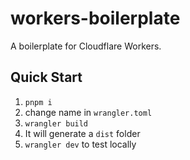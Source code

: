 # workers-boilerplate

A boilerplate for Cloudflare Workers.

## Quick Start

1. `pnpm i`
2. change name in `wrangler.toml`
3. `wrangler build`
4. It will generate a `dist` folder
5. `wrangler dev` to test locally
